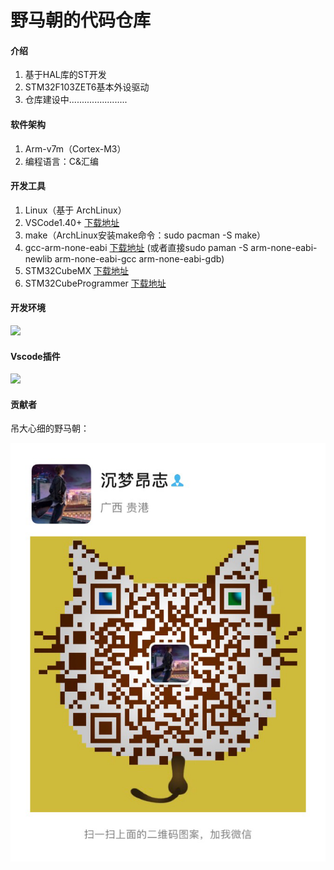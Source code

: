 # 野马朝的代码仓库

#### 介绍
1.  基于HAL库的ST开发 
2.  STM32F103ZET6基本外设驱动 
3.  仓库建设中.......................

#### 软件架构
1.  Arm-v7m（Cortex-M3） 
2.	编程语言：C&汇编

#### 开发工具

1.  Linux（基于 ArchLinux） 
2.  VSCode1.40+ [下载地址](https://code.visualstudio.com/Download) 
3.  make（ArchLinux安装make命令：sudo pacman -S make） 
4.  gcc-arm-none-eabi [下载地址](https://developer.arm.com/tools-and-software/open-source-software/developer-tools/gnu-toolchain/gnu-rm/downloads) (或者直接sudo paman -S arm-none-eabi-newlib arm-none-eabi-gcc arm-none-eabi-gdb)
5.  STM32CubeMX [下载地址](https://my.st.com/content/my_st_com/en/products/development-tools/software-development-tools/stm32-software-development-tools/stm32-configurators-and-code-generators/stm32cubemx.html)
6.  STM32CubeProgrammer [下载地址](https://my.st.com/content/my_st_com/en/products/development-tools/software-development-tools/stm32-software-development-tools/stm32-programmers/stm32cubeprog.html)

#### 开发环境

![](./Doc/Linux.JPG)

#### Vscode插件

![](./Doc/IDE.JPG)

#### 贡献者

吊大心细的野马朝： 

![](./Doc/VX.JPG)